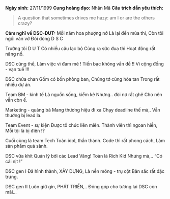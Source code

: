 **Ngày sinh:** 27/11/1999
**Cung hoàng đạo:** Nhân Mã
**Câu trích dẫn yêu thích:**
> A question that sometimes drives me hazy: am I or are the others crazy?

**Cảm nghĩ về DSC-DUT:**
Mỗi năm hoa phượng nở
Là lại đến mùa thi,
Còn tôi ngồi văn vở
Đôi dòng D S C

Trường tôi D U T
Có nhiều câu lạc bộ
Cùng ra sức đua thi
Hoạt động rất năng nổ.

DSC cũng thế,
Làm việc vì đam mê !
Tiền bạc không vấn đề !!
Vì cộng đồng - vạn tuế !!!

DSC  chứa chan
Gồm có bốn phòng ban,
Chúng tớ cùng hòa tan
Trong rất nhiều dự án.

Team BM - kinh tế
Là nguồn sống, kiểm kê
Nhưng.. đòi nợ rất ghê
Cho nên vẫn còn ế.

Marketing - quảng bá
Mang thương hiệu đi xa
Chạy deadline thế mà,.
Vẫn thường bị lead la.

Team Event - sự kiện
Được tổ chức liên miên.
Thành viên thì ngoan hiền,
Mỗi tội là bị điên !?

Cuối cùng là team Tech
Toàn idol, thần thánh.
Code thì rất phong cách,
Làm sản phẩm quá sành.

DSC vừa khít
Quản lý bởi các Lead
Vâng! Toàn là Rich Kid
Nhưng mà,.. “Có cái nịt !”

DSC gen I
Đã hình thành, XÂY DỰNG,
Là nền móng - trụ cột
Bản sắc rất đặc trưng.

DSC gen II
Luôn giữ gìn, PHÁT TRIỂN,..
Đóng góp cho tương lai
DSC còn mãi...
